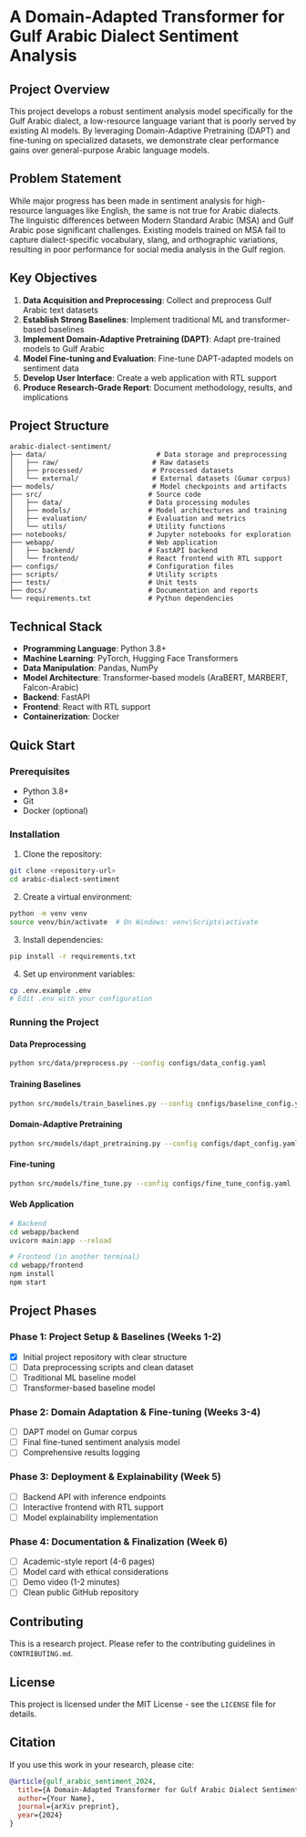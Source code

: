 # A Domain-Adapted Transformer for Gulf Arabic Dialect Sentiment Analysis

## Project Overview
This project develops a robust sentiment analysis model specifically for the Gulf Arabic dialect, a low-resource language variant that is poorly served by existing AI models. By leveraging Domain-Adaptive Pretraining (DAPT) and fine-tuning on specialized datasets, we demonstrate clear performance gains over general-purpose Arabic language models.

## Problem Statement
While major progress has been made in sentiment analysis for high-resource languages like English, the same is not true for Arabic dialects. The linguistic differences between Modern Standard Arabic (MSA) and Gulf Arabic pose significant challenges. Existing models trained on MSA fail to capture dialect-specific vocabulary, slang, and orthographic variations, resulting in poor performance for social media analysis in the Gulf region.

## Key Objectives
1. **Data Acquisition and Preprocessing**: Collect and preprocess Gulf Arabic text datasets
2. **Establish Strong Baselines**: Implement traditional ML and transformer-based baselines
3. **Implement Domain-Adaptive Pretraining (DAPT)**: Adapt pre-trained models to Gulf Arabic
4. **Model Fine-tuning and Evaluation**: Fine-tune DAPT-adapted models on sentiment data
5. **Develop User Interface**: Create a web application with RTL support
6. **Produce Research-Grade Report**: Document methodology, results, and implications

## Project Structure
```
arabic-dialect-sentiment/
├── data/                           # Data storage and preprocessing
│   ├── raw/                       # Raw datasets
│   ├── processed/                 # Processed datasets
│   └── external/                  # External datasets (Gumar corpus)
├── models/                        # Model checkpoints and artifacts
├── src/                          # Source code
│   ├── data/                     # Data processing modules
│   ├── models/                   # Model architectures and training
│   ├── evaluation/               # Evaluation and metrics
│   └── utils/                    # Utility functions
├── notebooks/                    # Jupyter notebooks for exploration
├── webapp/                       # Web application
│   ├── backend/                  # FastAPI backend
│   └── frontend/                 # React frontend with RTL support
├── configs/                      # Configuration files
├── scripts/                      # Utility scripts
├── tests/                        # Unit tests
├── docs/                         # Documentation and reports
└── requirements.txt              # Python dependencies
```

## Technical Stack
- **Programming Language**: Python 3.8+
- **Machine Learning**: PyTorch, Hugging Face Transformers
- **Data Manipulation**: Pandas, NumPy
- **Model Architecture**: Transformer-based models (AraBERT, MARBERT, Falcon-Arabic)
- **Backend**: FastAPI
- **Frontend**: React with RTL support
- **Containerization**: Docker

## Quick Start

### Prerequisites
- Python 3.8+
- Git
- Docker (optional)

### Installation
1. Clone the repository:
```bash
git clone <repository-url>
cd arabic-dialect-sentiment
```

2. Create a virtual environment:
```bash
python -m venv venv
source venv/bin/activate  # On Windows: venv\Scripts\activate
```

3. Install dependencies:
```bash
pip install -r requirements.txt
```

4. Set up environment variables:
```bash
cp .env.example .env
# Edit .env with your configuration
```

### Running the Project

#### Data Preprocessing
```bash
python src/data/preprocess.py --config configs/data_config.yaml
```

#### Training Baselines
```bash
python src/models/train_baselines.py --config configs/baseline_config.yaml
```

#### Domain-Adaptive Pretraining
```bash
python src/models/dapt_pretraining.py --config configs/dapt_config.yaml
```

#### Fine-tuning
```bash
python src/models/fine_tune.py --config configs/fine_tune_config.yaml
```

#### Web Application
```bash
# Backend
cd webapp/backend
uvicorn main:app --reload

# Frontend (in another terminal)
cd webapp/frontend
npm install
npm start
```

## Project Phases

### Phase 1: Project Setup & Baselines (Weeks 1-2)
- [x] Initial project repository with clear structure
- [ ] Data preprocessing scripts and clean dataset
- [ ] Traditional ML baseline model
- [ ] Transformer-based baseline model

### Phase 2: Domain Adaptation & Fine-tuning (Weeks 3-4)
- [ ] DAPT model on Gumar corpus
- [ ] Final fine-tuned sentiment analysis model
- [ ] Comprehensive results logging

### Phase 3: Deployment & Explainability (Week 5)
- [ ] Backend API with inference endpoints
- [ ] Interactive frontend with RTL support
- [ ] Model explainability implementation

### Phase 4: Documentation & Finalization (Week 6)
- [ ] Academic-style report (4-6 pages)
- [ ] Model card with ethical considerations
- [ ] Demo video (1-2 minutes)
- [ ] Clean public GitHub repository

## Contributing
This is a research project. Please refer to the contributing guidelines in `CONTRIBUTING.md`.

## License
This project is licensed under the MIT License - see the `LICENSE` file for details.

## Citation
If you use this work in your research, please cite:
```bibtex
@article{gulf_arabic_sentiment_2024,
  title={A Domain-Adapted Transformer for Gulf Arabic Dialect Sentiment Analysis},
  author={Your Name},
  journal={arXiv preprint},
  year={2024}
}
```

